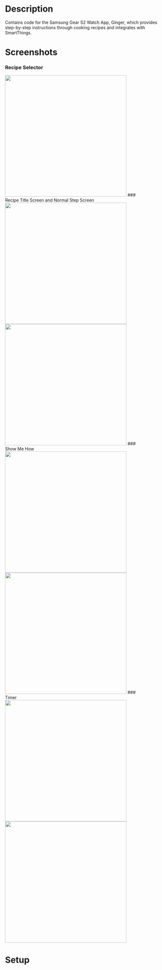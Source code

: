 # Description
Contains code for the Samsung Gear S2 Watch App, Ginger, which provides step-by-step instructions through cooking recipes and integrates with SmartThings.

# Screenshots
### Recipe Selector <br>
<img src="http://s33.postimg.org/j1kdxi81r/Screen_Shot_2016_06_04_at_7_04_22_PM.png" width="400" height="400" />
### <br> Recipe Title Screen and Normal Step Screen <br>
<img src="http://s33.postimg.org/z3e6vs9xb/Screen_Shot_2016_06_04_at_7_04_50_PM.png" width="400" height="400" />
<img src="http://s33.postimg.org/bunqyr3gf/Screen_Shot_2016_06_04_at_7_07_03_PM.png" width="400" height="400" />
### <br> Show Me How <br>
<img src="http://s33.postimg.org/6lol6iclb/Screen_Shot_2016_06_04_at_7_10_59_PM.png" width="400" height="400" />
<img src="http://s33.postimg.org/o79xxyipr/Screen_Shot_2016_06_04_at_7_05_21_PM.png" width="400" height="400" />
### <br> Timer <br>
<img src="http://s33.postimg.org/nux8zr2gv/Screen_Shot_2016_06_04_at_7_06_13_PM.png" width="400" height="400" />
<img src="http://s33.postimg.org/hdwpz7lmn/Screen_Shot_2016_06_04_at_7_05_54_PM.png" width="400" height="400" />

# Setup


